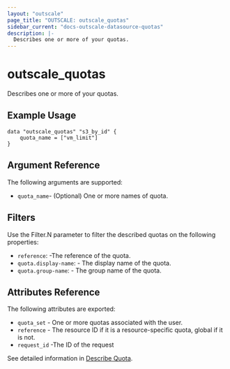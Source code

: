 ```yaml
---
layout: "outscale"
page_title: "OUTSCALE: outscale_quotas"
sidebar_current: "docs-outscale-datasource-quotas"
description: |-
  Describes one or more of your quotas.
---
```


# outscale_quotas

Describes one or more of your quotas.

## Example Usage

```hcl
data "outscale_quotas" "s3_by_id" {
    quota_name = ["vm_limit"]
}
```

## Argument Reference

The following arguments are supported:
	 
* `quota_name`-	(Optional) One or more names of quota.	

## Filters

Use the Filter.N parameter to filter the described quotas on the following properties:

* `reference`: -The reference of the quota.
* `quota.display-name`: -	The display name of the quota.
* `quota.group-name`: -	The group name of the quota.

## Attributes Reference

The following attributes are exported:

* `quota_set`	- One or more quotas associated with the user.
* `reference`	- The resource ID if it is a resource-specific quota, global if it is not.
* `request_id` -The ID of the request

See detailed information in [Describe Quota](http://docs.outscale.com/api_fcu/operations/Action_DescribeQuotas_get.html#_api_fcu-action_describequotas_get).
